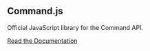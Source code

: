 ## Command.js

Official JavaScript library for the Command API.

[Read the Documentation](https://portal.oncommand.io/docs/api/0.6.0/libraries#javascript)
    